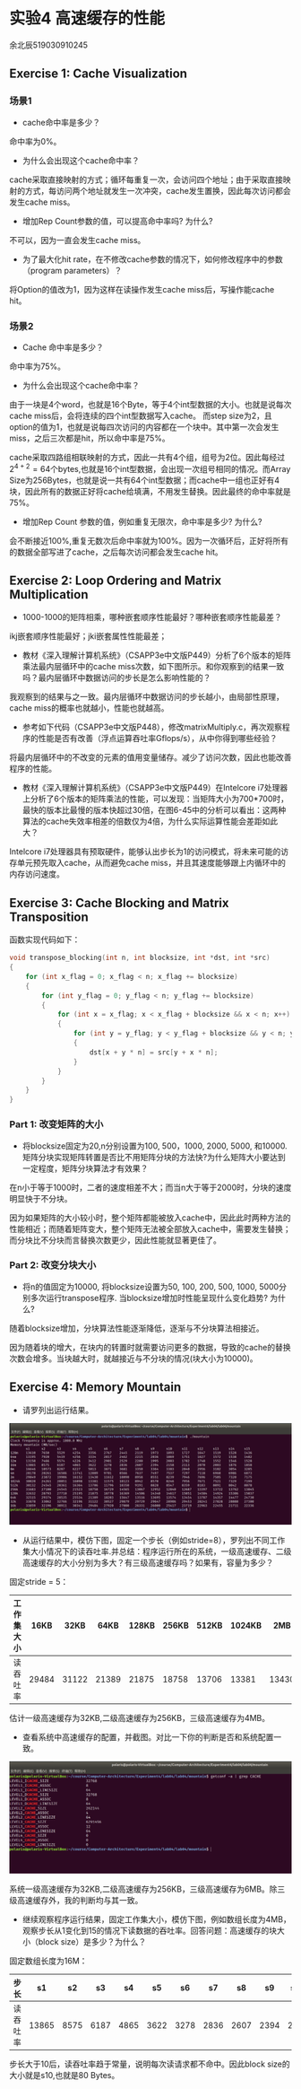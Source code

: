 # 实验4 高速缓存的性能
余北辰519030910245

## Exercise 1: Cache Visualization

### 场景1

* cache命中率是多少？

命中率为0%。



* 为什么会出现这个cache命中率？

cache采取直接映射的方式；循环每重复一次，会访问四个地址；由于采取直接映射的方式，每访问两个地址就发生一次冲突，cache发生置换，因此每次访问都会发生cache miss。



* 增加Rep Count参数的值，可以提高命中率吗? 为什么?

不可以，因为一直会发生cache miss。



* 为了最大化hit rate，在不修改cache参数的情况下，如何修改程序中的参数（program parameters）？

将Option的值改为1，因为这样在读操作发生cache miss后，写操作能cache hit。



### 场景2

* Cache 命中率是多少？

命中率为75%。



* 为什么会出现这个cache命中率？

由于一块是4个word，也就是16个Byte，等于4个int型数据的大小。也就是说每次cache miss后，会将连续的四个int型数据写入cache。 而step size为2，且option的值为1，也就是说每四次访问的内容都在一个块中。其中第一次会发生miss，之后三次都是hit，所以命中率是75%。



cache采取四路组相联映射的方式，因此一共有4个组，组号为2位。因此每经过$2^{4+2}=64$个bytes,也就是16个int型数据，会出现一次组号相同的情况。而Array Size为256Bytes，也就是说一共有64个int型数据；而cache中一组也正好有4块，因此所有的数据正好将cache给填满，不用发生替换。因此最终的命中率就是75%。



* 增加Rep Count 参数的值，例如重复无限次，命中率是多少? 为什么?

会不断接近100%,重复无数次后命中率就为100%。因为一次循环后，正好将所有的数据全部写进了cache，之后每次访问都会发生cache hit。

## Exercise 2: Loop Ordering and Matrix Multiplication

* 1000-1000的矩阵相乘，哪种嵌套顺序性能最好？哪种嵌套顺序性能最差？

ikj嵌套顺序性能最好；jki嵌套属性性能最差；



* 教材《深入理解计算机系统》（CSAPP3e中文版P449）分析了6个版本的矩阵乘法最内层循环中的cache miss次数，如下图所示。和你观察到的结果一致吗？最内层循环中数据访问的步长是怎么影响性能的？

我观察到的结果与之一致。最内层循环中数据访问的步长越小，由局部性原理，cache miss的概率也就越小，性能也就越高。



* 参考如下代码（CSAPP3e中文版P448），修改matrixMultiply.c，再次观察程序的性能是否有改善（浮点运算吞吐率Gflops/s），从中你得到哪些经验？

将最内层循环中的不改变的元素的值用变量储存。减少了访问次数，因此也能改善程序的性能。



* 教材《深入理解计算机系统》（CSAPP3e中文版P449）在Intelcore i7处理器上分析了6个版本的矩阵乘法的性能，可以发现：当矩阵大小为700*700时，最快的版本比最慢的版本快超过30倍，在图6-45中的分析可以看出：这两种算法的cache失效率相差的倍数仅为4倍，为什么实际运算性能会差距如此大？

Intelcore i7处理器具有预取硬件，能够认出步长为1的访问模式，将未来可能的访存单元预先取入cache，从而避免cache miss，并且其速度能够跟上内循环中的内存访问速度。

## Exercise 3: Cache Blocking and Matrix Transposition

函数实现代码如下：

```c
void transpose_blocking(int n, int blocksize, int *dst, int *src)
{
    for (int x_flag = 0; x_flag < n; x_flag += blocksize)
    {
        for (int y_flag = 0; y_flag < n; y_flag += blocksize)
        {
            for (int x = x_flag; x < x_flag + blocksize && x < n; x++)
            {
                for (int y = y_flag; y < y_flag + blocksize && y < n; y++)
                {
                    dst[x + y * n] = src[y + x * n];
                }
            }
        }
    }
}
```

### Part 1: 改变矩阵的大小

* 将blocksize固定为20,n分别设置为100, 500，1000, 2000, 5000, 和10000. 矩阵分块实现矩阵转置是否比不用矩阵分块的方法快?为什么矩阵大小要达到一定程度，矩阵分块算法才有效果？

在n小于等于1000时，二者的速度相差不大；而当n大于等于2000时，分块的速度明显快于不分块。

因为如果矩阵的大小较小时，整个矩阵都能被放入cache中，因此此时两种方法的性能相近；而随着矩阵变大，整个矩阵无法被全部放入cache中，需要发生替换；而分块比不分块而言替换次数更少，因此性能就显著更佳了。



### Part 2: 改变分块大小

* 将n的值固定为10000, 将blocksize设置为50, 100, 200, 500, 1000, 5000分别多次运行transpose程序. 当blocksize增加时性能呈现什么变化趋势? 为什么?

随着blocksize增加，分块算法性能逐渐降低，逐渐与不分块算法相接近。

因为随着块的增大，在块内的转置时就需要访问更多的数据，导致的cache的替换次数会增多。当块越大时，就越接近与不分块的情况(块大小为10000)。



## Exercise 4: Memory Mountain

* 请罗列出运行结果。

![avatar](mountain.png)

* 从运行结果中，模仿下图，固定一个步长（例如stride=8），罗列出不同工作集大小情况下的读吞吐率.并总结：程序运行所在的系统，一级高速缓存、二级高速缓存的大小分别为多大？有三级高速缓存吗？如果有，容量为多少？

固定stride = 5：

| 工作集大小 | 16KB  | 32KB  | 64KB  | 128KB | 256KB | 512KB | 1024KB | 2MB   | 4MB   | 8MB  | 16MB | 32MB | 64MB | 128MB |
| ---------- | ----- | ----- | ----- | ----- | ----- | ----- | ------ | ----- | ----- | ---- | ---- | ---- | ---- | ----- |
| 读吞吐率   | 29484 | 31122 | 21389 | 21875 | 18758 | 13706 | 13381  | 13430 | 12009 | 5013 | 3622 | 3412 | 3334 | 3356  |

估计一级高速缓存为32KB,二级高速缓存为256KB，三级高速缓存为4MB。



* 查看系统中高速缓存的配置，并截图。对比一下你的判断是否和系统配置一致。

![avatar](cache.png)

系统一级高速缓存为32KB,二级高速缓存为256KB，三级高速缓存为6MB。除三级高速缓存外，我的判断均与其一致。



* 继续观察程序运行结果，固定工作集大小，模仿下图，例如数组长度为4MB，观察步长从1变化到15的情况下读数据的吞吐率。回答问题：高速缓存的块大小（block size）是多少？为什么？

固定数组长度为16M：

| 步长     | s1    | s2   | s3   | s4   | s5   | s6   | s7   | s8   | s9   | s10  | s11  | s12  | s13  | s14  | s15  |
| -------- | ----- | ---- | ---- | ---- | ---- | ---- | ---- | ---- | ---- | ---- | ---- | ---- | ---- | ---- | ---- |
| 读吞吐率 | 13865 | 8575 | 6187 | 4865 | 3622 | 3278 | 2836 | 2607 | 2394 | 2158 | 2113 | 2070 | 2003 | 1876 | 1858 |

步长大于10后，读吞吐率趋于常量，说明每次读请求都不命中。因此block size的大小就是s10,也就是80 Bytes。

